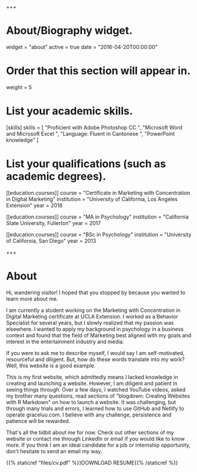 +++
# About/Biography widget.
widget = "about"
active = true
date = "2016-04-20T00:00:00"

# Order that this section will appear in.
weight = 5

# List your academic skills.
[skills]
  skills = [
    "Proficient with Adobe Photoshop CC ",
    "Microsoft Word and Microsoft Excel ",
    "Language: Fluent in Cantonese ",
    "PowerPoint knowledge"
  ]

# List your qualifications (such as academic degrees).

[[education.courses]]
  course = "Certificate in Marketing with Concentration in Digital Marketing"
  institution = "University of California, Los Angeles Extension"
  year = 2018

[[education.courses]]
  course = "MA in Psychology"
  institution = "California State University, Fullerton"
  year = 2017
  
[[education.courses]]
  course = "BSc in Psychology"
  institution = "University of California, San Diego"
  year = 2013
  
+++

# About

Hi, wandering visitor! I hoped that you stopped by because you wanted to learn more about me. 

I am currently a student working on the Marketing with Concentration in Digital Marketing certificate at UCLA Extension. I worked as a Behavior Specialist for several years, but I slowly realized that my passion was elsewhere. I wanted to apply my background in psychology in a business context and found that the field of Marketing best aligned with my goals and interest in the entertainment industry and media.

If you were to ask me to describe myself, I would say I am self-motivated, resourceful and diligent. But, how do these words translate into my work? Well, this website is a good example. 

This is my first website, which admittedly means I lacked knowledge in creating and launching a website. However, I am diligent and patient in seeing things through. Over a few days, I watched YouTube videos, asked my brother many questions, read sections of "blogdown: Creating Websites with R Markdown" on how to launch a website. It was challenging, but through many trials and errors, I learned how to use GitHub and Netlify to operate graceluu.com. I believe with any challenge, persistence and patience will be rewarded. 

That's all the tidbit about me for now. Check out other sections of my website or contact me through LinkedIn or email if you would like to know more. If you think I am an ideal candidate for a job or internship opportunity, don't hesitate to send an email my way. 



{{% staticref "files/cv.pdf" %}}DOWNLOAD RESUME{{% /staticref %}}

